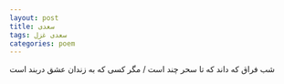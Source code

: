 ```yaml
---
layout: post
title: سعدی
tags: سعدی غزل
categories: poem
---
```


شب فراق که داند که تا سحر چند است / مگر کسی که به زندان عشق دربند است
